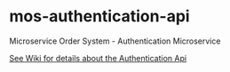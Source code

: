 # mos-authentication-api
Microservice Order System - Authentication Microservice

[See Wiki for details about the Authentication Api](https://github.com/HammerheadShark666/mos-authentication-api/wiki)
